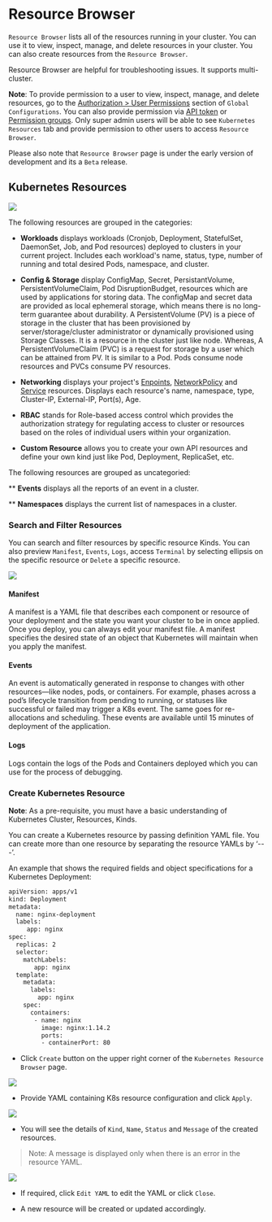 # Resource Browser

`Resource Browser` lists all of the resources running in your cluster. You can use it to view, inspect, manage, and delete resources in your cluster. You can also create resources from the `Resource Browser`.

Resource Browser are helpful for troubleshooting issues. It supports multi-cluster.

**Note**: To provide permission to a user to view, inspect, manage, and delete resources, go to the [Authorization > User Permissions](https://docs.devtron.ai/global-configurations/authorization/user-access) section of `Global Configurations`. You can also provide permission via [API token](https://docs.devtron.ai/global-configurations/authorization/api-tokens) or [Permission groups](https://docs.devtron.ai/global-configurations/authorization/permission-groups). Only super admin users will be able to see `Kubernetes Resources` tab and provide permission to other users to access `Resource Browser`.

Please also note that `Resource Browser` page is under the early version of development and its a `Beta` release.

## Kubernetes Resources 

![](https://devtron-public-asset.s3.us-east-2.amazonaws.com/images/kubernetes-resource-browser/kubernetes-resource-browser-latest.jpg)

The following resources are grouped in the categories:

* **Workloads** displays workloads (Cronjob, Deployment, StatefulSet, DaemonSet, Job, and Pod resources) deployed to clusters in your current project. Includes each workload's name, status, type, number of running and total desired Pods, namespace, and cluster.

* **Config & Storage** display ConfigMap, Secret, PersistantVolume, PersistentVolumeClaim, Pod DisruptionBudget, resources which are used by applications for storing data. The configMap and secret data are provided as local ephemeral storage, which means there is no long-term guarantee about durability. A PersistentVolume (PV) is a piece of storage in the cluster that has been provisioned by server/storage/cluster administrator or dynamically provisioned using Storage Classes. It is a resource in the cluster just like node. Whereas, A PersistentVolumeClaim (PVC) is a request for storage by a user which can be attained from PV. It is similar to a Pod. Pods consume node resources and PVCs consume PV resources.


* **Networking** displays your project's [Enpoints](https://kubernetes.io/docs/concepts/services-networking/endpoint-slices/), [NetworkPolicy](https://kubernetes.io/docs/concepts/services-networking/network-policies/) and [Service](https://kubernetes.io/docs/concepts/services-networking/service/) resources. Displays each resource's name, namespace, type, Cluster-IP, External-IP, Port(s), Age.

* **RBAC** stands for Role-based access control which provides the authorization strategy for regulating access to cluster or resources based on the roles of individual users within your organization.

* **Custom Resource** allows you to create your own API resources and define your own kind just like Pod, Deployment, ReplicaSet, etc. 


The following resources are grouped as uncategoried:

** **Events** displays all the reports of an event in a cluster.

** **Namespaces** displays the current list of namespaces in a cluster.

### Search and Filter Resources

You can search and filter resources by specific resource Kinds. You can also preview `Manifest`, `Events`, `Logs`, access `Terminal` by selecting ellipsis on the specific resource or `Delete` a specific resource.

![](https://devtron-public-asset.s3.us-east-2.amazonaws.com/images/kubernetes-resource-browser/select-resource.jpg)

#### Manifest


A manifest is a YAML file that describes each component or resource of your deployment and the state you want your cluster to be in once applied. Once you deploy, you can always edit your manifest file. A manifest specifies the desired state of an object that Kubernetes will maintain when you apply the manifest.

#### Events

An event is automatically generated in response to changes with other resources—like nodes, pods, or containers. For example, phases across a pod’s lifecycle transition from pending to running, or statuses like successful or failed may trigger a K8s event. The same goes for re-allocations and scheduling. These events are available until 15 minutes of deployment of the application.

#### Logs

Logs contain the logs of the Pods and Containers deployed which you can use for the process of debugging.


### Create Kubernetes Resource

**Note**: As a pre-requisite, you must have a basic understanding of Kubernetes Cluster, Resources, Kinds.

You can create a Kubernetes resource by passing definition YAML file. You can create more than one resource by separating the resource YAMLs by ‘---’.

An example that shows the required fields and object specifications for a Kubernetes Deployment:

```bash
apiVersion: apps/v1
kind: Deployment
metadata:
  name: nginx-deployment
  labels:
     app: nginx
spec:
  replicas: 2
  selector:
    matchLabels:
       app: nginx
  template:
    metadata:
      labels:
        app: nginx
    spec:
      containers:
       - name: nginx
         image: nginx:1.14.2
         ports:
         - containerPort: 80
```

* Click `Create` button on the upper right corner of the `Kubernetes Resource Browser` page.

![](https://devtron-public-asset.s3.us-east-2.amazonaws.com/images/kubernetes-resource-browser/create-resource.jpg)

* Provide YAML containing K8s resource configuration and click `Apply`.

![](https://devtron-public-asset.s3.us-east-2.amazonaws.com/images/kubernetes-resource-browser/create-kubernetes-resource-latest.jpg)

* You will see the details of `Kind`, `Name`, `Status` and `Message` of the created resources.

>Note: A message is displayed only when there is an error in the resource YAML.

![](https://devtron-public-asset.s3.us-east-2.amazonaws.com/images/kubernetes-resource-browser/edit-yaml.jpg)


* If required, click `Edit YAML` to edit the YAML or click `Close`.

* A new resource will be created or updated accordingly.





